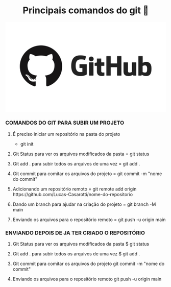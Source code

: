 
<h1 align="center">Principais comandos do git 📄 </h1>
<img src="https://github.com/Lucas-Casarotti/comandos-git/blob/main/github.jpg" min-width="500" max-width="960" width="960" align="center">

<h3>COMANDOS DO GIT PARA SUBIR UM PROJETO</h3>

<ol>
  <li><p> É preciso iniciar um repositório na pasta do projeto</p></li>
  <ul><li>git init</li></ul>
  <li><p> Git Status para ver os arquivos modificados da pasta = git status</p></li>
  <li><p> Git add . para subir todos os arquivos de uma vez    = git add .</p></li>
  <li><p> Git commit para comitar os arquivos do projeto       = git commit -m "nome do commit"</p></li>
  <li><p> Adicionando um repositório remoto = git remote add origin https://github.com/Lucas-Casarotti/nome-do-repositorio</p></li>
  <li><p> Dando um branch para ajudar na criação do projeto = git branch -M main</p></li>
  <li><p> Enviando os arquivos para o repositório remoto = git push -u origin main</p></li>
</ol>

<h3>ENVIANDO DEPOIS DE JA TER CRIADO O REPOSITÓRIO</h3>
  
<ol>
  <li><p> Git Status para ver os arquivos modificados da pasta $ git status</p></li>
  <li><p> Git add . para subir todos os arquivos de uma vez $ git add .</p></li>
  <li><p> Git commit para comitar os arquivos do projeto git commit -m "nome do commit"</p></li>
  <li><p> Enviando os arquivos para o repositório remoto git push -u origin main</p></li>
</ol>

